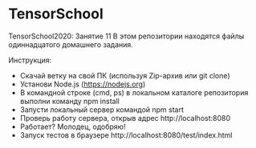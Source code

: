 ﻿# TensorSchool
TensorSchool2020: Занятие 11
В этом репозитории находятся файлы одиннадцатого домашнего задания.

Инструкция:
 - Скачай ветку на свой ПК (используя Zip-архив или git clone)
 - Установи Node.js (https://nodejs.org)
 - В командной строке (cmd, ps) в локальном каталоге репозитория выполни команду npm install
 - Запусти локальный сервер командой npm start
 - Проверь работу сервера, открыв адрес http://localhost:8080
 - Работает? Молодец, одобряю!
 - Запуск тестов в браузере http://localhost:8080/test/index.html